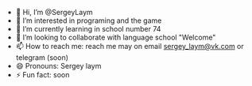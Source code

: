 - 👋 Hi, I’m @SergeyLaym
- 👀 I’m interested in programing and the game
- 🌱 I’m currently learning in school number 74
- 💞️ I’m looking to collaborate with language school "Welcome"
- 📫 How to reach me: reach me may on email sergey_laym@vk.com or telegram (soon)
- 😄 Pronouns: Sergey laym
- ⚡ Fun fact: soon

<!---
SergeyLaym/SergeyLaym is a ✨ special ✨ repository because its `README.md` (this file) appears on your GitHub profile.
You can click the Preview link to take a look at your changes.
--->
